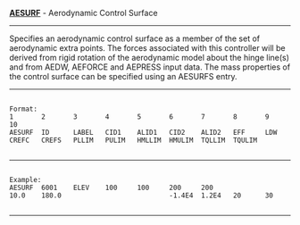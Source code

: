__**[AESURF](https://help.hexagonmi.com/bundle/MSC_Nastran_2022.4/page/Nastran_Combined_Book/qrg/bulkab/TOC.AESURF.xhtml)**__   -   Aerodynamic Control Surface

--------------------------------------------------------------------------------
Specifies an aerodynamic control surface as a member of the set of aerodynamic extra points. The forces associated with this controller will be derived from rigid rotation of the aerodynamic model about the hinge line(s) and from AEDW, AEFORCE and AEPRESS input data. The mass properties of the control surface can be specified using an AESURFS entry.

--------------------------------------------------------------------------------
```text

Format:
1       2       3       4       5       6       7       8       9       10      
AESURF  ID      LABEL   CID1    ALID1   CID2    ALID2   EFF     LDW     
CREFC   CREFS   PLLIM   PULIM   HMLLIM  HMULIM  TQLLIM  TQULIM  


```

--------------------------------------------------------------------------------
```text

Example:
AESURF  6001    ELEV    100     100     200     200     
10.0    180.0                           -1.4E4  1.2E4   20      30      


```

--------------------------------------------------------------------------------
